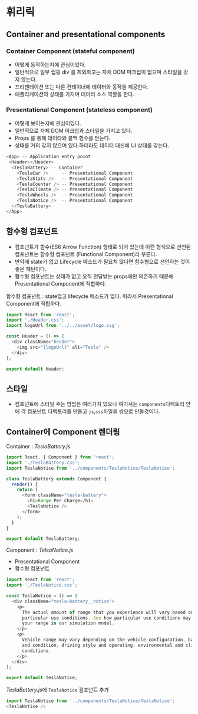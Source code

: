 # 휘리릭

## Container and presentational components

### Container Component (stateful component)

* 어떻게 동작하는지에 관심이있다.
* 일반적으로 일부 랩핑 div 를 제외하고는 자체 DOM 마크업이 없으며 스타일을 갖지 않는다.
* 프리젠테이션 또는 다른 컨테이너에 데이터와 동작을 제공한다.
* 애플리케이션의 상태를 가지며 데이터 소스 역할을 한다.

### Presentational Component (stateless component)

* 어떻게 보이는지에 관심이있다.
* 일반적으로 자체 DOM 마크업과 스타일을 가지고 있다.
* Props 를 통해 데이타와 콜백 함수를 받는다.
* 상태를 거의 갖지 않으며 있다 하더라도 데이터 대신에 UI 상태를 갖는다.

``` js
<App> -- Application entry point
 <Header></Header>
  <TeslaBattery> -- Container
    <TeslaCar />     -- Presentational Component
    <TeslaStats />   -- Presentational Component
    <TeslaCounter /> -- Presentational Component
    <TeslaClimate /> -- Presentational Component
    <TeslaWheels />  -- Presentational Component
    <TeslaNotice />  -- Presentational Component
  </TeslaBattery>
</App>
```

## 함수형 컴포넌트

* 컴포넌트가 함수(ES6 Arrow Function) 형태로 되어 있는데 이런 형식으로 선언된 컴포넌트는 함수형 컴포넌트 (Functional Component)라 부른다.
* 만약에 state가 없고 Lifecycle 메소드가 필요치 않다면 함수형으로 선언하는 것이 좋은 패턴이다.
* 함수형 컴포넌트는 상태가 없고 오직 전달받는 props에만 의존하기 때문에 Presentational Component에 적합하다.

함수형 컴포넌트 : state없고 lifecycle 메소드가 없다. 따라서 Presentational Component에 적합하다.

``` js
import React from 'react';
import './Header.css';
import logoUrl from '../../asset/logo.svg';

const Header = () => (
  <div className="header">
    <img src="{logoUrl}" alt="Tesla" />
  </div>
);

export default Header;
```

## 스타일

* 컴포넌트에 스타일 주는 방법은 여러가지 있으나 여기서는 `components`디렉토리 안에 각 컴포넌트 디렉토리를 만들고 `js`,`css`파일을 쌍으로 만들것이다.


## Container에 Component 렌더링

Container : *TeslaBattery.js*

``` js
import React, { Component } from 'react';
import './TeslaBattery.css';
import TeslaNotice from '../components/TeslaNotice/TeslaNotice';

class TeslaBattery extends Component {
  render() {
    return (
      <form className="tesla-battery">
        <h1>Range Per Charge</h1>
        <TeslaNotice />
      </form>
    );
  }
}

export default TeslaBattery;
```

Component : *TelsaNotice.js*
* Presentational Component
* 함수형 컴포넌트

``` js
import React from 'react';
import './TeslaNotice.css';

const TeslaNotice = () => (
  <div className="tesla-battery__notice">
    <p>
      The actual amount of range that you experience will vary based on your
      particular use conditions. See how particular use conditions may affect
      your range in our simulation model.
    </p>
    <p>
      Vehicle range may vary depending on the vehicle configuration, battery age
      and condition, driving style and operating, environmental and climate
      conditions.
    </p>
  </div>
);

export default TeslaNotice;
```

*TeslaBattery.js*에 `TeslaNotice` 컴포넌트 추가

``` js
import TeslaNotice from '../components/TeslaNotice/TeslaNotice';
<TeslaNotice />
```
